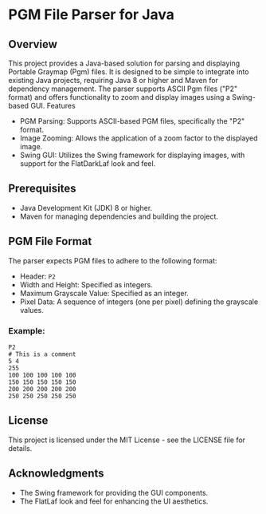 # PGM File Parser for Java
## Overview
This project provides a Java-based solution for parsing and displaying Portable Graymap (Pgm) files. It is designed to be simple to integrate into existing Java projects, requiring Java 8 or higher and Maven for dependency management. The parser supports ASCII Pgm files ("P2" format) and offers functionality to zoom and display images using a Swing-based GUI.
Features

- PGM Parsing: Supports ASCII-based PGM files, specifically the "P2" format.
- Image Zooming: Allows the application of a zoom factor to the displayed image.
- Swing GUI: Utilizes the Swing framework for displaying images, with support for the FlatDarkLaf look and feel.

## Prerequisites
 - Java Development Kit (JDK) 8 or higher.
 - Maven for managing dependencies and building the project.


## PGM File Format
The parser expects PGM files to adhere to the following format:

- Header: `P2`
- Width and Height: Specified as integers.
- Maximum Grayscale Value: Specified as an integer.
- Pixel Data: A sequence of integers (one per pixel) defining the grayscale values.

### Example:
```pgm
P2
# This is a comment
5 4
255
100 100 100 100 100
150 150 150 150 150
200 200 200 200 200
250 250 250 250 250
```

## License
This project is licensed under the MIT License - see the LICENSE file for details.

## Acknowledgments
- The Swing framework for providing the GUI components.
- The FlatLaf look and feel for enhancing the UI aesthetics.
